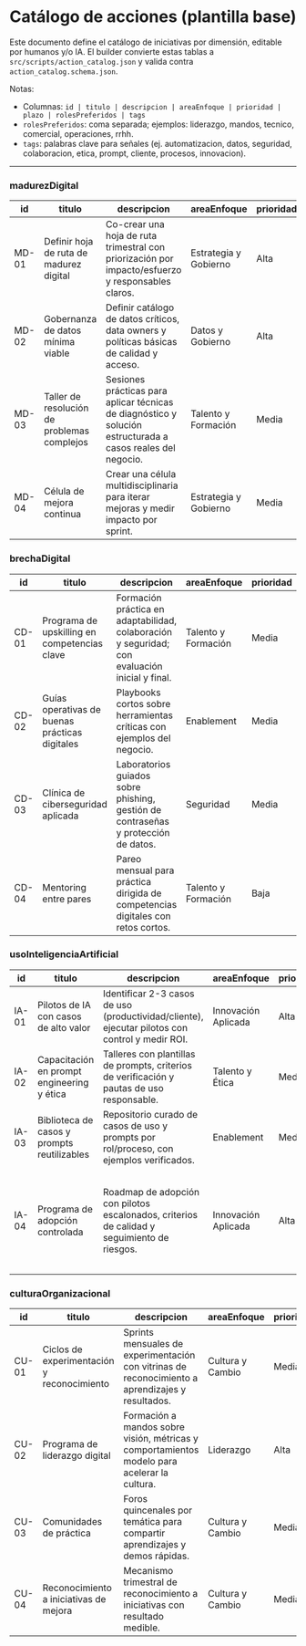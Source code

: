# Catálogo de acciones (plantilla base)

Este documento define el catálogo de iniciativas por dimensión, editable por humanos y/o IA. El builder convierte estas tablas a `src/scripts/action_catalog.json` y valida contra `action_catalog.schema.json`.

Notas:
- Columnas: `id | titulo | descripcion | areaEnfoque | prioridad | plazo | rolesPreferidos | tags`
- `rolesPreferidos`: coma separada; ejemplos: liderazgo, mandos, tecnico, comercial, operaciones, rrhh.
- `tags`: palabras clave para señales (ej. automatizacion, datos, seguridad, colaboracion, etica, prompt, cliente, procesos, innovacion).

---

### madurezDigital

| id    | titulo                                       | descripcion                                                                                                  | areaEnfoque               | prioridad | plazo         | rolesPreferidos                | tags                         | type | subdimensiones | objective | key_results |
| ----- | --------------------------------------------- | ------------------------------------------------------------------------------------------------------------ | ------------------------- | --------- | ------------- | ------------------------------ | ---------------------------- | ---- | -------------- | --------- | ----------- |
| MD-01 | Definir hoja de ruta de madurez digital       | Co-crear una hoja de ruta trimestral con priorización por impacto/esfuerzo y responsables claros.           | Estrategia y Gobierno     | Alta      | 6-8 semanas   | liderazgo, mandos              | roadmap, procesos, priorizacion | OKR | resolucionDeProblemas,proactividadDigital | Alinear iniciativas a resultados de negocio con ciclos trimestrales | resolucionDeProblemas:+1.0; proactividadDigital:+1.0 |
| MD-02 | Gobernanza de datos mínima viable             | Definir catálogo de datos críticos, data owners y políticas básicas de calidad y acceso.                    | Datos y Gobierno          | Alta      | 4-6 semanas   | liderazgo, operaciones, tecnico | datos, gobierno, calidad       | KPI | alfabetizacionDeDatos |
| MD-03 | Taller de resolución de problemas complejos   | Sesiones prácticas para aplicar técnicas de diagnóstico y solución estructurada a casos reales del negocio. | Talento y Formación       | Media     | 4-6 semanas   | mandos, tecnico                 | capacitacion, analitica        | KPI | resolucionDeProblemas |
| MD-04 | Célula de mejora continua                     | Crear una célula multidisciplinaria para iterar mejoras y medir impacto por sprint.                         | Estrategia y Gobierno     | Media     | 8-12 semanas  | liderazgo, operaciones          | procesos, experimentacion      | OKR | proactividadDigital,resolucionDeProblemas |

### brechaDigital

| id    | titulo                                       | descripcion                                                                                                  | areaEnfoque               | prioridad | plazo         | rolesPreferidos                | tags                         | type | subdimensiones |
| ----- | --------------------------------------------- | ------------------------------------------------------------------------------------------------------------ | ------------------------- | --------- | ------------- | ------------------------------ | ---------------------------- | ---- | -------------- |
| CD-01 | Programa de upskilling en competencias clave  | Formación práctica en adaptabilidad, colaboración y seguridad; con evaluación inicial y final.              | Talento y Formación       | Media     | 8-10 semanas  | rrhh, mandos                   | capacitacion, colaboracion, seguridad | OKR | colaboracionDigital,ciberseguridad |
| CD-02 | Guías operativas de buenas prácticas digitales| Playbooks cortos sobre herramientas críticas con ejemplos del negocio.                                       | Enablement                | Media     | 3-4 semanas   | operaciones, comercial         | guias, colaboracion, procesos | KPI | colaboracionDigital |
| CD-03 | Clínica de ciberseguridad aplicada            | Laboratorios guiados sobre phishing, gestión de contraseñas y protección de datos.                          | Seguridad                  | Media     | 3-4 semanas   | todos                           | seguridad, practicas           | KPI | ciberseguridad |
| CD-04 | Mentoring entre pares                         | Pareo mensual para práctica dirigida de competencias digitales con retos cortos.                            | Talento y Formación       | Baja      | 8 semanas     | mandos, tecnico                 | colaboracion, aprendizaje      | OKR | colaboracionDigital |

### usoInteligenciaArtificial

| id    | titulo                                       | descripcion                                                                                                  | areaEnfoque               | prioridad | plazo         | rolesPreferidos                | tags                         | type | subdimensiones | objective | key_results |
| ----- | --------------------------------------------- | ------------------------------------------------------------------------------------------------------------ | ------------------------- | --------- | ------------- | ------------------------------ | ---------------------------- | ---- | -------------- | --------- | ----------- |
| IA-01 | Pilotos de IA con casos de alto valor         | Identificar 2-3 casos de uso (productividad/cliente), ejecutar pilotos con control y medir ROI.             | Innovación Aplicada       | Alta      | 6-10 semanas  | tecnico, operaciones, liderazgo| ia, pilotos, productividad, cliente | OKR | nivelDeAdopcion,habilidadDeUso |
| IA-02 | Capacitación en prompt engineering y ética    | Talleres con plantillas de prompts, criterios de verificación y pautas de uso responsable.                  | Talento y Ética           | Media     | 4-6 semanas   | rrhh, mandos, comercial        | capacitacion, etica, prompt   | KPI | eticaYVerificacion,percepcionDeRiesgo |
| IA-03 | Biblioteca de casos y prompts reutilizables   | Repositorio curado de casos de uso y prompts por rol/proceso, con ejemplos verificados.                     | Enablement                | Media     | 3-4 semanas   | comercial, operaciones          | repositorio, prompt            | KPI | habilidadDeUso |
| IA-04 | Programa de adopción controlada               | Roadmap de adopción con pilotos escalonados, criterios de calidad y seguimiento de riesgos.                 | Innovación Aplicada       | Alta      | 8-12 semanas  | liderazgo, mandos               | adopcion, gobierno             | OKR | nivelDeAdopcion,percepcionDeRiesgo | Elevar adopción con control de calidad y gestión de riesgos | nivelDeAdopcion:+1.0; percepcionDeRiesgo:+1.0 |

### culturaOrganizacional

| id    | titulo                                       | descripcion                                                                                                  | areaEnfoque               | prioridad | plazo         | rolesPreferidos                | tags                         | type | subdimensiones | objective | key_results |
| ----- | --------------------------------------------- | ------------------------------------------------------------------------------------------------------------ | ------------------------- | --------- | ------------- | ------------------------------ | ---------------------------- | ---- | -------------- | --------- | ----------- |
| CU-01 | Ciclos de experimentación y reconocimiento    | Sprints mensuales de experimentación con vitrinas de reconocimiento a aprendizajes y resultados.            | Cultura y Cambio          | Media     | 3 meses       | liderazgo, mandos              | experimentacion, reconocimiento | KPI | experimentacion,reconocimiento |
| CU-02 | Programa de liderazgo digital                 | Formación a mandos sobre visión, métricas y comportamientos modelo para acelerar la cultura.                | Liderazgo                 | Alta      | 6-8 semanas   | liderazgo                      | liderazgo, objetivos          | OKR | liderazgoYVision | Consolidar liderazgo visible con métricas y cascada de objetivos | liderazgoYVision:+1.0 |
| CU-03 | Comunidades de práctica                        | Foros quincenales por temática para compartir aprendizajes y demos rápidas.                                 | Cultura y Cambio          | Media     | 8 semanas     | mandos, tecnico                 | comunidad, aprendizaje         | KPI | ambienteDeAprendizaje |
| CU-04 | Reconocimiento a iniciativas de mejora         | Mecanismo trimestral de reconocimiento a iniciativas con resultado medible.                                 | Cultura y Cambio          | Media     | 12 semanas    | liderazgo, mandos               | reconocimiento, resultados     | OKR | reconocimiento |
